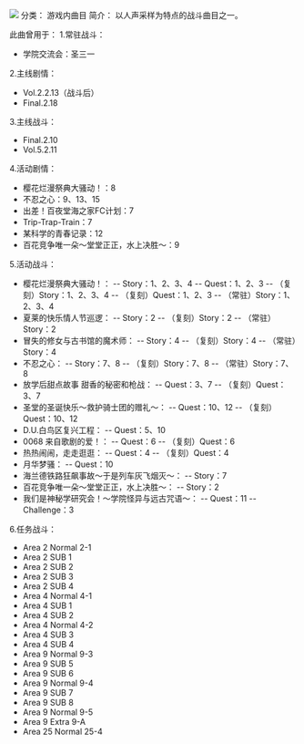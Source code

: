 ![](//static.kivo.wiki/images/music/cover/lE6KGBv61oNQHVcOTCo4CZtFP5F9EYaA.png)
分类： 游戏内曲目
简介：
以人声采样为特点的战斗曲目之一。

此曲曾用于：
1.常驻战斗：
 - 学院交流会：圣三一

2.主线剧情：
 - Vol.2.2.13（战斗后）
 - Final.2.18

3.主线战斗：
 - Final.2.10
 - Vol.5.2.11

4.活动剧情：
 - 樱花烂漫祭典大骚动！：8
 - 不忍之心：9、13、15
 - 出差！百夜堂海之家FC计划：7
 - Trip-Trap-Train：7
 - 某科学的青春记录：12
 - 百花竞争唯一朵～堂堂正正，水上决胜～：9

5.活动战斗：
 - 樱花烂漫祭典大骚动！：
 -- Story：1、2、3、4
 -- Quest：1、2、3
 -- （复刻）Story：1、2、3、4
 -- （复刻）Quest：1、2、3
 -- （常驻）Story：1、2、3、4
 - 夏莱的快乐情人节巡逻：
 -- Story：2
 -- （复刻）Story：2
 -- （常驻）Story：2
 - 冒失的修女与古书馆的魔术师：
 -- Story：4
 -- （复刻）Story：4
 -- （常驻）Story：4
 - 不忍之心：
 -- Story：7、8
 -- （复刻）Story：7、8
 -- （常驻）Story：7、8
 - 放学后甜点故事 甜香的秘密和枪战：
 -- Quest：3、7
 -- （复刻）Quest：3、7
 - 圣堂的圣诞快乐～救护骑士团的赠礼～：
 -- Quest：10、12
 -- （复刻）Quest：10、12
 - D.U.白鸟区复兴工程：
 -- Quest：5、10
 - 0068 来自歌剧的爱！：
 -- Quest：6
 -- （复刻）Quest：6
 - 热热闹闹，走走逛逛：
 -- Quest：4
 -- （复刻）Quest：4
 - 月华梦骚：
 -- Quest：10
 - 海兰德铁路狂飙事故～于是列车灰飞烟灭～：
 -- Story：7
 - 百花竞争唯一朵～堂堂正正，水上决胜～：
 -- Story：2
 - 我们是神秘学研究会！～学院怪异与远古咒语～：
 -- Quest：11
 -- Challenge：3

6.任务战斗：
 - Area 2 Normal 2-1
 - Area 2 SUB 1
 - Area 2 SUB 2
 - Area 2 SUB 3
 - Area 2 SUB 4
 - Area 4 Normal 4-1
 - Area 4 SUB 1
 - Area 4 SUB 2
 - Area 4 Normal 4-2
 - Area 4 SUB 3
 - Area 4 SUB 4
 - Area 9 Normal 9-3
 - Area 9 SUB 5
 - Area 9 SUB 6
 - Area 9 Normal 9-4
 - Area 9 SUB 7
 - Area 9 SUB 8
 - Area 9 Normal 9-5
 - Area 9 Extra 9-A
 - Area 25 Normal 25-4

